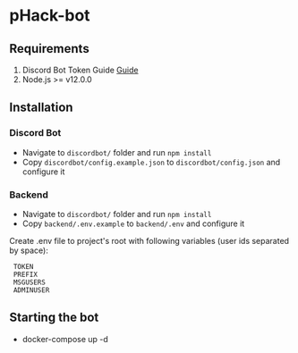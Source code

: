 # pHack-bot

## Requirements
1. Discord Bot Token Guide [Guide](https://discordjs.guide/preparations/setting-up-a-bot-application.html#creating-your-bot)
2. Node.js >= v12.0.0

## Installation
### Discord Bot
* Navigate to `discordbot/` folder and run `npm install`
* Copy `discordbot/config.example.json` to `discordbot/config.json` and configure it

### Backend
* Navigate to `discordbot/` folder and run `npm install`
* Copy `backend/.env.example` to `backend/.env` and configure it

Create .env file to project's root with following variables (user ids separated by space):
```
 TOKEN
 PREFIX
 MSGUSERS
 ADMINUSER
```

## Starting the bot
* docker-compose up -d
